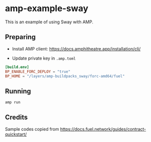 # amp-example-sway

This is an example of using Sway with AMP.

## Preparing

* Install AMP client: https://docs.amphitheatre.app/installation/cli/

* Update private key in `.amp.toml`

```toml
[build.env]
BP_ENABLE_FORC_DEPLOY = "true"
BP_HOME = "/layers/amp-buildpacks_sway/forc-amd64/fuel"
```

## Running

```bash
amp run
```

## Credits

Sample codes copied from https://docs.fuel.network/guides/contract-quickstart/
